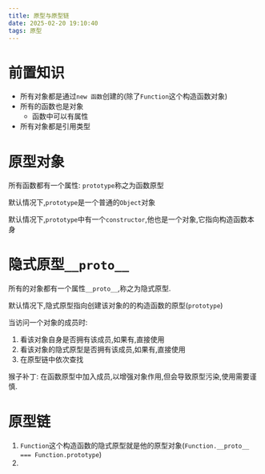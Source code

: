 ```yaml
---
title: 原型与原型链
date: 2025-02-20 19:10:40
tags: 原型
---
```


# 前置知识

- 所有对象都是通过`new 函数`创建的(除了`Function`这个构造函数对象)
- 所有的函数也是对象
  - 函数中可以有属性
- 所有对象都是引用类型

# 原型对象

所有函数都有一个属性: `prototype`称之为函数原型

默认情况下,`prototype`是一个普通的`Object`对象

默认情况下,`prototype`中有一个`constructor`,他也是一个对象,它指向构造函数本身

# 隐式原型`__proto__`

所有的对象都有一个属性`__proto__`,称之为隐式原型.

默认情况下,隐式原型指向创建该对象的的构造函数的原型(`prototype`)

当访问一个对象的成员时:

1. 看该对象自身是否拥有该成员,如果有,直接使用
2. 看该对象的隐式原型是否拥有该成员,如果有,直接使用
3. 在原型链中依次查找

猴子补丁: 在函数原型中加入成员,以增强对象作用,但会导致原型污染,使用需要谨慎.

# 原型链

1. `Function`这个构造函数的隐式原型就是他的原型对象(`Function.__proto__ === Function.prototype`)
2. 
